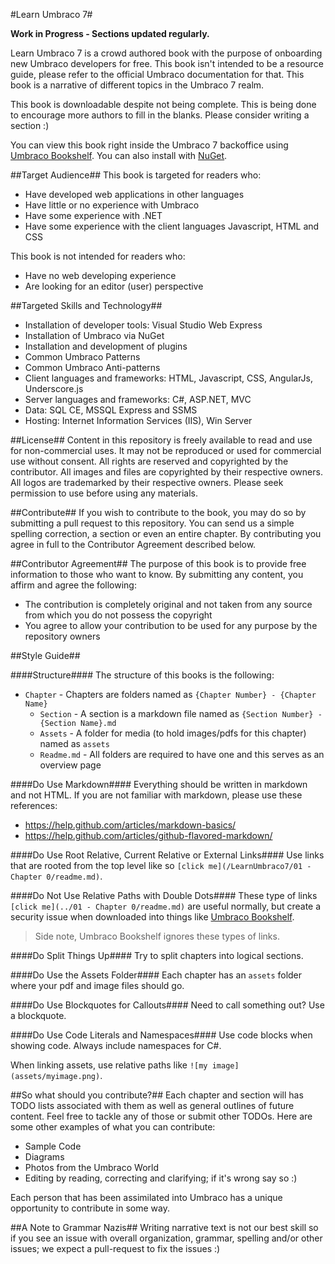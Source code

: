 #Learn Umbraco 7#

**Work in Progress  - Sections updated regularly.**

Learn Umbraco 7 is a crowd authored book with the purpose of onboarding new Umbraco developers for free.  This book isn't intended to be a resource guide, please refer to the official Umbraco documentation for that.  This book is a narrative of different topics in the Umbraco 7 realm.

This book is downloadable despite not being complete.  This is being done to encourage more authors to fill in the blanks.  Please consider writing a section :)

You can view this book right inside the Umbraco 7 backoffice using [Umbraco Bookshelf](https://our.umbraco.org/projects/backoffice-extensions/bookshelf).  You can also install with [NuGet](https://www.nuget.org/packages/UmbracoBookshelf/).

##Target Audience##
This book is targeted for readers who:

* Have developed web applications in other languages
* Have little or no experience with Umbraco
* Have some experience with .NET
* Have some experience with the client languages Javascript, HTML and CSS

This book is not intended for readers who:

* Have no web developing experience
* Are looking for an editor (user) perspective

##Targeted Skills and Technology##
* Installation of developer tools: Visual Studio Web Express
* Installation of Umbraco via NuGet
* Installation and development of plugins
* Common Umbraco Patterns
* Common Umbraco Anti-patterns
* Client languages and frameworks: HTML, Javascript, CSS, AngularJs, Underscore.js
* Server languages and frameworks: C#, ASP.NET, MVC
* Data: SQL CE, MSSQL Express and SSMS
* Hosting: Internet Information Services (IIS), Win Server

##License##
Content in this repository is freely available to read and use for non-commercial uses. It may not be reproduced or used for commercial use without consent. All rights are reserved and copyrighted by the contributor.  All images and files are copyrighted by their respective owners.  All logos are trademarked by their respective owners.  Please seek permission to use before using any materials.

##Contribute##
If you wish to contribute to the book, you may do so by submitting a pull request to this repository. You can send us a simple spelling correction, a section or even an entire chapter. By contributing you agree in full to the Contributor Agreement described below.

##Contributor Agreement##
The purpose of this book is to provide free information to those who want to know. By submitting any content, you affirm and agree the following:

* The contribution is completely original and not taken from any source from which you do not possess the copyright 
* You agree to allow your contribution to be used for any purpose by the repository owners 

##Style Guide##

####Structure####
The structure of this books is the following:

* `Chapter` - Chapters are folders named as `{Chapter Number} - {Chapter Name}` 
    * `Section` - A section is a markdown file named as `{Section Number} - {Section Name}.md`
    * `Assets` - A folder for media (to hold images/pdfs for this chapter) named as `assets`
    * `Readme.md` - All folders are required to have one and this serves as an overview page

####Do Use Markdown####
Everything should be written in markdown and not HTML.  If you are not familiar with markdown, please use these references:

* https://help.github.com/articles/markdown-basics/
* https://help.github.com/articles/github-flavored-markdown/

####Do Use Root Relative, Current Relative or External Links####
Use links that are rooted from the top level like so `[click me](/LearnUmbraco7/01 - Chapter 0/readme.md)`.

####Do Not Use Relative Paths with Double Dots####
These type of links `[click me](../01 - Chapter 0/readme.md)` are useful normally, but create a security issue when downloaded into things like [Umbraco Bookshelf](https://github.com/kgiszewski/UmbracoBookshelf).
>Side note, Umbraco Bookshelf ignores these types of links.

####Do Split Things Up####
Try to split chapters into logical sections.

####Do Use the Assets Folder####
Each chapter has an `assets` folder where your pdf and image files should go.

####Do Use Blockquotes for Callouts####
Need to call something out?  Use a blockquote.

####Do Use Code Literals and Namespaces####
Use code blocks when showing code.  Always include namespaces for C#.

When linking assets, use relative paths like `![my image](assets/myimage.png)`.

##So what should you contribute?##
Each chapter and section will has TODO lists associated with them as well as general outlines of future content. Feel free to tackle any of those or submit other TODOs.  Here are some other examples of what you can contribute:

* Sample Code
* Diagrams
* Photos from the Umbraco World
* Editing by reading, correcting and clarifying; if it's wrong say so :)

Each person that has been assimilated into Umbraco has a unique opportunity to contribute in some way.

##A Note to Grammar Nazis##
Writing narrative text is not our best skill so if you see an issue with overall organization, grammar, spelling and/or other issues; we expect a pull-request to fix the issues :)
